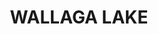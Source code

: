 ---
lastmod: '2025-04-06T06:05:20+00:00'
latitude: -36.25486
layout: suburb
longitude: 150.225372
postcode: '2546'
state: NSW
title: WALLAGA LAKE
url: /nsw/wallaga-lake/
---